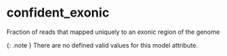 # confident_exonic
Fraction of reads that mapped uniquely to an exonic region of the genome


{: .note }
There are no defined valid values for this model attribute.
